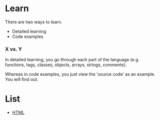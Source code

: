 # Learn

There are two ways to learn.

- Detailed learning
- Code examples

### X vs. Y
In detailed learning, you go through each part of the language (e.g. functions, tags, classes, objects, arrays, strings, comments).

Whereas in code examples, you just view the 'source code' as an example. You will find out.

# List

- [HTML](html)
